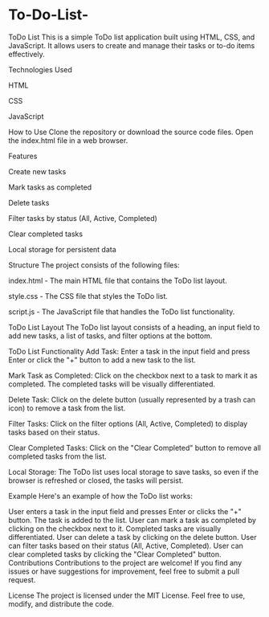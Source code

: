 # To-Do-List-

ToDo List
This is a simple ToDo list application built using HTML, CSS, and JavaScript. It allows users to create and manage their tasks or to-do items effectively.

Technologies Used

HTML

CSS

JavaScript

How to Use
Clone the repository or download the source code files.
Open the index.html file in a web browser.

Features

Create new tasks

Mark tasks as completed

Delete tasks

Filter tasks by status (All, Active, Completed)

Clear completed tasks

Local storage for persistent data

Structure
The project consists of the following files:

index.html - The main HTML file that contains the ToDo list layout.

style.css - The CSS file that styles the ToDo list.

script.js - The JavaScript file that handles the ToDo list functionality.

ToDo List Layout
The ToDo list layout consists of a heading, an input field to add new tasks, a list of tasks, and filter options at the bottom.

ToDo List Functionality
Add Task: Enter a task in the input field and press Enter or click the "+" button to add a new task to the list.

Mark Task as Completed: Click on the checkbox next to a task to mark it as completed. The completed tasks will be visually differentiated.

Delete Task: Click on the delete button (usually represented by a trash can icon) to remove a task from the list.

Filter Tasks: Click on the filter options (All, Active, Completed) to display tasks based on their status.

Clear Completed Tasks: Click on the "Clear Completed" button to remove all completed tasks from the list.

Local Storage: The ToDo list uses local storage to save tasks, so even if the browser is refreshed or closed, the tasks will persist.

Example
Here's an example of how the ToDo list works:

User enters a task in the input field and presses Enter or clicks the "+" button.
The task is added to the list.
User can mark a task as completed by clicking on the checkbox next to it.
Completed tasks are visually differentiated.
User can delete a task by clicking on the delete button.
User can filter tasks based on their status (All, Active, Completed).
User can clear completed tasks by clicking the "Clear Completed" button.
Contributions
Contributions to the project are welcome! If you find any issues or have suggestions for improvement, feel free to submit a pull request.

License
The project is licensed under the MIT License. Feel free to use, modify, and distribute the code.
